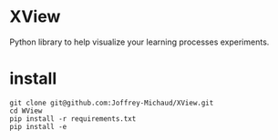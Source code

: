 # XView
Python library to help visualize your learning processes experiments.

# install

```shell
git clone git@github.com:Joffrey-Michaud/XView.git
cd WView
pip install -r requirements.txt
pip install -e
```